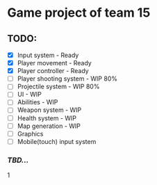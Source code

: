 ﻿# Game project of team 15

## TODO:
- [x] Input system - Ready
- [x] Player movement - Ready
- [x] Player controller - Ready
- [ ] Player shooting system - WIP 80%
- [ ] Projectile system - WIP 80%
- [ ] UI - WIP
- [ ] Abilities - WIP
- [ ] Weapon system - WIP
- [ ] Health system - WIP
- [ ] Map generation - WIP
- [ ] Graphics
- [ ] Mobile(touch) input system

### _TBD..._
1